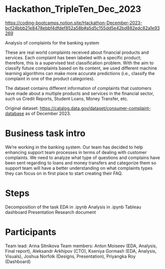 # Hackathon_TripleTen_Dec_2023
https://coding-bootcamps.notion.site/Hackathon-December-2023-bcf24bbb21e8478ebbf4dfdef852a58b#a5d5c155dd5e42bd882edc82a1e93269

Analysis of complaints for the banking system

These are real world complaints received about financial products and services. Each complaint has been labeled with a specific product; therefore, this is a supervised text classification problem. With the aim to classify future complaints based on its content, we used different machine learning algorithms can make more accurate predictions (i.e., classify the complaint in one of the product categories).

The dataset contains different information of complaints that customers have made about a multiple products and services in the financial sector, such us Credit Reports, Student Loans, Money Transfer, etc.

Original dataset: https://catalog.data.gov/dataset/consumer-complaint-database as of December 2023.

# Business task intro
We’re working in the banking system. Our team has decided to help enhancing support team processes in terms of dealing with customer complaints. We need to analyze what type of questions and complains have been sent regarding to loans and money transfers and categorize them so support team will have a better understanding on what complaints types they can focus on in first place to start creating their FAQ.

# Steps
Decomposition of the task
EDA in .ipynb
Analysis in .ipynb
Tableau dashboard
Presentation
Research document

# Participants
Team lead: Arina Sitnikova
Team members: Anton Moiseev (EDA, Analysis, Final report), 
              Aleksandr Arkhipov (CTO), 
              Kseniya Gormash (EDA, Analysis, Visuals), 
              Joshua Norfolk (Designs, Presentation), 
              Priyangka Roy (Dashboard)
